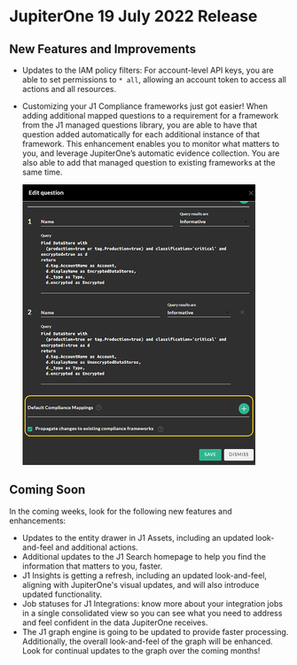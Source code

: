 # JupiterOne 19 July 2022 Release

## New Features and Improvements
- Updates to the IAM policy filters: For account-level API keys, you are able to set permissions to `* all`, allowing an account token to access all actions and all resources. 

- Customizing your J1 Compliance frameworks just got easier! When adding additional mapped questions to a requirement for a framework from the J1 managed questions library, you are able to have that question added automatically for each additional instance of that framework. This enhancement enables you to monitor what matters to you, and leverage JupiterOne’s automatic evidence collection. You are also able to add that managed question to existing frameworks at the same time. 
  

  ![](../assets/rn-propagate.png)  

   

## Coming Soon
In the coming weeks, look for the following new features and enhancements:
- Updates to the entity drawer in J1 Assets, including an updated look-and-feel and additional actions. 
- Additional updates to the J1 Search homepage to help you find the information that matters to you, faster.
- J1 Insights is getting a refresh, including an updated look-and-feel, aligning with JupiterOne's visual updates, and will also introduce updated functionality.
- Job statuses for J1 Integrations: know more about your integration jobs in a single consolidated view so you can see what you need to address and feel confident in the data JupiterOne receives.
- The J1 graph engine is going to be updated to provide faster processing. Additionally, the overall look-and-feel of the graph will be enhanced. Look for continual updates to the graph over the coming months!  
